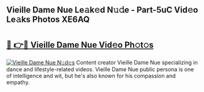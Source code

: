 ## Vieille Dame Nue Le𝚊k𝚎d N𝚞𝚍e - Part-5uC Vid𝚎o Le𝚊ks Photos XE6AQ

# <h2><a href="http://fb2nv8.evod.top/?m=Vieille+Dame+Nue">🔗 👉🔴 Vieille Dame Nue Vid𝚎o Ph𝚘t𝚘s</a></h2>

[![Vieille Dame Nue N𝚞d𝚎s](https://i.imgur.com/8V9OHl7.gif)](http://fb2nv8.evod.top/?m=Vieille+Dame+Nue)
Content creator Vieille Dame Nue specializing in dance and lifestyle-related videos. Vieille Dame Nue public persona is one of intelligence and wit, but he's also known for his compassion and empathy. 
